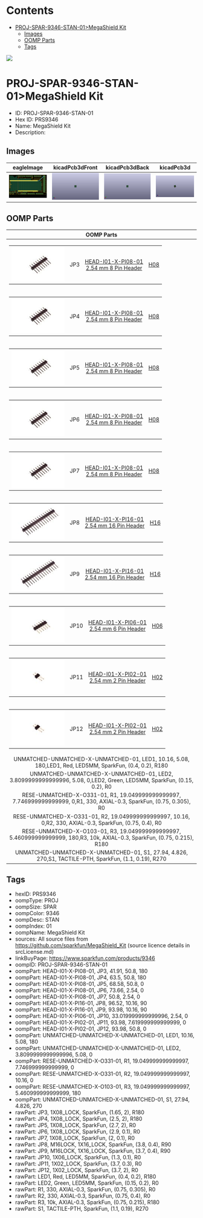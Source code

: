 



Contents
========

* [PROJ-SPAR-9346-STAN-01>MegaShield Kit](#proj-spar-9346-stan-01megashield-kit)
	* [Images](#images)
	* [OOMP Parts](#oomp-parts)
	* [Tags](#tags)
  
![][im]
# PROJ-SPAR-9346-STAN-01>MegaShield Kit

- ID: PROJ-SPAR-9346-STAN-01
- Hex ID: PRS9346
- Name: MegaShield Kit
- Description: 

## Images
  
  

|eagleImage|kicadPcb3dFront|kicadPcb3dBack|kicadPcb3d|
| :---: | :---: | :---: | :---: |
|[![eagleImage](eagleImage_140.png)](eagleImage_600.png)|[![kicadPcb3dFront](kicadPcb3dFront_140.png)](kicadPcb3dFront_600.png)|[![kicadPcb3dBack](kicadPcb3dBack_140.png)](kicadPcb3dBack_600.png)|[![kicadPcb3d](kicadPcb3d_140.png)](kicadPcb3d_600.png)|

## OOMP Parts
  

|OOMP Parts|
| :---: |
|<table><tr><td>![HEAD-I01-X-PI08-01](https://raw.githubusercontent.com/oomlout/oomlout_OOMP_parts/main/HEAD-I01-X-PI08-01/image_140.jpg)</td><td> JP3</td><td>[HEAD-I01-X-PI08-01<br>2.54 mm 8 Pin Header](https://github.com/oomlout/oomlout_OOMP_parts/tree/main/HEAD-I01-X-PI08-01/)</td><td>[H08](https://github.com/oomlout/oomlout_OOMP_parts/tree/main/HEAD-I01-X-PI08-01/)</td></tr></table>|
|<table><tr><td>![HEAD-I01-X-PI08-01](https://raw.githubusercontent.com/oomlout/oomlout_OOMP_parts/main/HEAD-I01-X-PI08-01/image_140.jpg)</td><td> JP4</td><td>[HEAD-I01-X-PI08-01<br>2.54 mm 8 Pin Header](https://github.com/oomlout/oomlout_OOMP_parts/tree/main/HEAD-I01-X-PI08-01/)</td><td>[H08](https://github.com/oomlout/oomlout_OOMP_parts/tree/main/HEAD-I01-X-PI08-01/)</td></tr></table>|
|<table><tr><td>![HEAD-I01-X-PI08-01](https://raw.githubusercontent.com/oomlout/oomlout_OOMP_parts/main/HEAD-I01-X-PI08-01/image_140.jpg)</td><td> JP5</td><td>[HEAD-I01-X-PI08-01<br>2.54 mm 8 Pin Header](https://github.com/oomlout/oomlout_OOMP_parts/tree/main/HEAD-I01-X-PI08-01/)</td><td>[H08](https://github.com/oomlout/oomlout_OOMP_parts/tree/main/HEAD-I01-X-PI08-01/)</td></tr></table>|
|<table><tr><td>![HEAD-I01-X-PI08-01](https://raw.githubusercontent.com/oomlout/oomlout_OOMP_parts/main/HEAD-I01-X-PI08-01/image_140.jpg)</td><td> JP6</td><td>[HEAD-I01-X-PI08-01<br>2.54 mm 8 Pin Header](https://github.com/oomlout/oomlout_OOMP_parts/tree/main/HEAD-I01-X-PI08-01/)</td><td>[H08](https://github.com/oomlout/oomlout_OOMP_parts/tree/main/HEAD-I01-X-PI08-01/)</td></tr></table>|
|<table><tr><td>![HEAD-I01-X-PI08-01](https://raw.githubusercontent.com/oomlout/oomlout_OOMP_parts/main/HEAD-I01-X-PI08-01/image_140.jpg)</td><td> JP7</td><td>[HEAD-I01-X-PI08-01<br>2.54 mm 8 Pin Header](https://github.com/oomlout/oomlout_OOMP_parts/tree/main/HEAD-I01-X-PI08-01/)</td><td>[H08](https://github.com/oomlout/oomlout_OOMP_parts/tree/main/HEAD-I01-X-PI08-01/)</td></tr></table>|
|<table><tr><td>![HEAD-I01-X-PI16-01](https://raw.githubusercontent.com/oomlout/oomlout_OOMP_parts/main/HEAD-I01-X-PI16-01/image_140.jpg)</td><td> JP8</td><td>[HEAD-I01-X-PI16-01<br>2.54 mm 16 Pin Header](https://github.com/oomlout/oomlout_OOMP_parts/tree/main/HEAD-I01-X-PI16-01/)</td><td>[H16](https://github.com/oomlout/oomlout_OOMP_parts/tree/main/HEAD-I01-X-PI16-01/)</td></tr></table>|
|<table><tr><td>![HEAD-I01-X-PI16-01](https://raw.githubusercontent.com/oomlout/oomlout_OOMP_parts/main/HEAD-I01-X-PI16-01/image_140.jpg)</td><td> JP9</td><td>[HEAD-I01-X-PI16-01<br>2.54 mm 16 Pin Header](https://github.com/oomlout/oomlout_OOMP_parts/tree/main/HEAD-I01-X-PI16-01/)</td><td>[H16](https://github.com/oomlout/oomlout_OOMP_parts/tree/main/HEAD-I01-X-PI16-01/)</td></tr></table>|
|<table><tr><td>![HEAD-I01-X-PI06-01](https://raw.githubusercontent.com/oomlout/oomlout_OOMP_parts/main/HEAD-I01-X-PI06-01/image_140.jpg)</td><td> JP10</td><td>[HEAD-I01-X-PI06-01<br>2.54 mm 6 Pin Header](https://github.com/oomlout/oomlout_OOMP_parts/tree/main/HEAD-I01-X-PI06-01/)</td><td>[H06](https://github.com/oomlout/oomlout_OOMP_parts/tree/main/HEAD-I01-X-PI06-01/)</td></tr></table>|
|<table><tr><td>![HEAD-I01-X-PI02-01](https://raw.githubusercontent.com/oomlout/oomlout_OOMP_parts/main/HEAD-I01-X-PI02-01/image_140.jpg)</td><td> JP11</td><td>[HEAD-I01-X-PI02-01<br>2.54 mm 2 Pin Header](https://github.com/oomlout/oomlout_OOMP_parts/tree/main/HEAD-I01-X-PI02-01/)</td><td>[H02](https://github.com/oomlout/oomlout_OOMP_parts/tree/main/HEAD-I01-X-PI02-01/)</td></tr></table>|
|<table><tr><td>![HEAD-I01-X-PI02-01](https://raw.githubusercontent.com/oomlout/oomlout_OOMP_parts/main/HEAD-I01-X-PI02-01/image_140.jpg)</td><td> JP12</td><td>[HEAD-I01-X-PI02-01<br>2.54 mm 2 Pin Header](https://github.com/oomlout/oomlout_OOMP_parts/tree/main/HEAD-I01-X-PI02-01/)</td><td>[H02](https://github.com/oomlout/oomlout_OOMP_parts/tree/main/HEAD-I01-X-PI02-01/)</td></tr></table>|
|UNMATCHED-UNMATCHED-X-UNMATCHED-01, LED1, 10.16, 5.08, 180,LED1, Red, LED5MM, SparkFun, (0.4, 0.2), R180|
|UNMATCHED-UNMATCHED-X-UNMATCHED-01, LED2, 3.8099999999999996, 5.08, 0,LED2, Green, LED5MM, SparkFun, (0.15, 0.2), R0|
|RESE-UNMATCHED-X-O331-01, R1, 19.049999999999997, 7.746999999999999, 0,R1, 330, AXIAL-0.3, SparkFun, (0.75, 0.305), R0|
|RESE-UNMATCHED-X-O331-01, R2, 19.049999999999997, 10.16, 0,R2, 330, AXIAL-0.3, SparkFun, (0.75, 0.4), R0|
|RESE-UNMATCHED-X-O103-01, R3, 19.049999999999997, 5.460999999999999, 180,R3, 10k, AXIAL-0.3, SparkFun, (0.75, 0.215), R180|
|UNMATCHED-UNMATCHED-X-UNMATCHED-01, S1, 27.94, 4.826, 270,S1, TACTILE-PTH, SparkFun, (1.1, 0.19), R270|

## Tags

- hexID: PRS9346
- oompType: PROJ
- oompSize: SPAR
- oompColor: 9346
- oompDesc: STAN
- oompIndex: 01
- oompName: MegaShield Kit
- sources: All source files from https://github.com/sparkfun/MegaShield_Kit (source licence details in srcLicense.md)
- linkBuyPage: https://www.sparkfun.com/products/9346
- oompID: PROJ-SPAR-9346-STAN-01
- oompPart: HEAD-I01-X-PI08-01, JP3, 41.91, 50.8, 180
- oompPart: HEAD-I01-X-PI08-01, JP4, 63.5, 50.8, 180
- oompPart: HEAD-I01-X-PI08-01, JP5, 68.58, 50.8, 0
- oompPart: HEAD-I01-X-PI08-01, JP6, 73.66, 2.54, 0
- oompPart: HEAD-I01-X-PI08-01, JP7, 50.8, 2.54, 0
- oompPart: HEAD-I01-X-PI16-01, JP8, 96.52, 10.16, 90
- oompPart: HEAD-I01-X-PI16-01, JP9, 93.98, 10.16, 90
- oompPart: HEAD-I01-X-PI06-01, JP10, 33.019999999999996, 2.54, 0
- oompPart: HEAD-I01-X-PI02-01, JP11, 93.98, 7.619999999999999, 0
- oompPart: HEAD-I01-X-PI02-01, JP12, 93.98, 50.8, 0
- oompPart: UNMATCHED-UNMATCHED-X-UNMATCHED-01, LED1, 10.16, 5.08, 180
- oompPart: UNMATCHED-UNMATCHED-X-UNMATCHED-01, LED2, 3.8099999999999996, 5.08, 0
- oompPart: RESE-UNMATCHED-X-O331-01, R1, 19.049999999999997, 7.746999999999999, 0
- oompPart: RESE-UNMATCHED-X-O331-01, R2, 19.049999999999997, 10.16, 0
- oompPart: RESE-UNMATCHED-X-O103-01, R3, 19.049999999999997, 5.460999999999999, 180
- oompPart: UNMATCHED-UNMATCHED-X-UNMATCHED-01, S1, 27.94, 4.826, 270
- rawPart: JP3, 1X08_LOCK, SparkFun, (1.65, 2), R180
- rawPart: JP4, 1X08_LOCK, SparkFun, (2.5, 2), R180
- rawPart: JP5, 1X08_LOCK, SparkFun, (2.7, 2), R0
- rawPart: JP6, 1X08_LOCK, SparkFun, (2.9, 0.1), R0
- rawPart: JP7, 1X08_LOCK, SparkFun, (2, 0.1), R0
- rawPart: JP8, M16LOCK, 1X16_LOCK, SparkFun, (3.8, 0.4), R90
- rawPart: JP9, M16LOCK, 1X16_LOCK, SparkFun, (3.7, 0.4), R90
- rawPart: JP10, 1X06_LOCK, SparkFun, (1.3, 0.1), R0
- rawPart: JP11, 1X02_LOCK, SparkFun, (3.7, 0.3), R0
- rawPart: JP12, 1X02_LOCK, SparkFun, (3.7, 2), R0
- rawPart: LED1, Red, LED5MM, SparkFun, (0.4, 0.2), R180
- rawPart: LED2, Green, LED5MM, SparkFun, (0.15, 0.2), R0
- rawPart: R1, 330, AXIAL-0.3, SparkFun, (0.75, 0.305), R0
- rawPart: R2, 330, AXIAL-0.3, SparkFun, (0.75, 0.4), R0
- rawPart: R3, 10k, AXIAL-0.3, SparkFun, (0.75, 0.215), R180
- rawPart: S1, TACTILE-PTH, SparkFun, (1.1, 0.19), R270



[im]: kicadPcb3d_450.png
